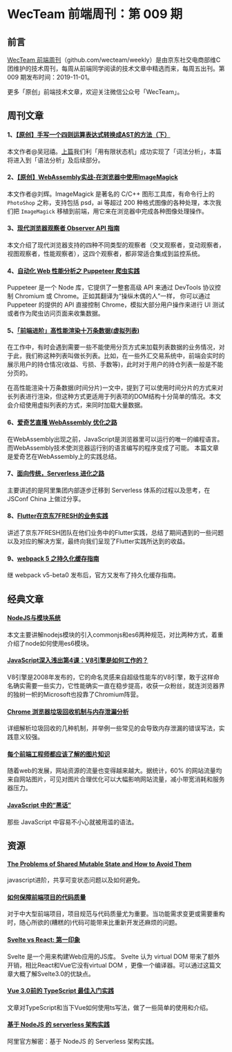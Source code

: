 
# WecTeam 前端周刊：第 009 期

## 前言

[WecTeam 前端周刊](https://github.com/wecteam/weekly)（github.com/wecteam/weekly）是由京东社交电商部维C团维护的技术周刊，每周从前端同学阅读的技术文章中精选而来，每周五出刊。第 009 期发布时间：2019-11-01。

更多「原创」前端技术文章，欢迎关注微信公众号「WecTeam」。

## 周刊文章

#### 1、[【原创】手写一个四则运算表达式转换成AST的方法（下）](https://mp.weixin.qq.com/s/lHYZja_EFRl4s5UQH-kL3w)

本文作者@吴冠禧。[上篇](https://mp.weixin.qq.com/s/HMggcevKJ9afZFqHgm0e5A)我们利「用有限状态机」成功实现了「词法分析」，本篇将进入到「语法分析」及后续部分。

#### 2、[【原创】WebAssembly实战-在浏览器中使用ImageMagick](https://mp.weixin.qq.com/s/FiJYBjestHUk22z_nSYwrQ)

本文作者@刘辉。ImageMagick 是著名的 C/C++ 图形工具库，有命令行上的 `PhotoShop` 之称，支持包括 psd，ai 等超过 200 种格式图像的各种处理，本次我们把 `ImageMagick` 移植到前端，用它来在浏览器中完成各种图像处理操作。

#### 3、[现代浏览器观察者 Observer API 指南](https://juejin.im/post/5db10695e51d452a091fde90)

本文介绍了现代浏览器支持的四种不同类型的观察者（交叉观察者，变动观察者，视图观察者，性能观察者），这四个观察者，都非常适合集成到监控系统。

#### 4、[自动化 Web 性能分析之 Puppeteer 爬虫实践](https://juejin.im/post/5d90ca605188252ca056c44c)

Puppeteer 是一个 Node 库，它提供了一整套高级 API 来通过 DevTools 协议控制 Chromium 或 Chrome。正如其翻译为“操纵木偶的人”一样， 你可以通过 Puppeteer 的提供的 API 直接控制 Chrome，模拟大部分用户操作来进行 UI 测试或者作为爬虫访问页面来收集数据。

#### 5、[「前端进阶」高性能渲染十万条数据(虚拟列表)](https://juejin.im/post/5db684ddf265da4d495c40e5)

在工作中，有时会遇到需要一些不能使用分页方式来加载列表数据的业务情况，对于此，我们称这种列表叫做长列表。比如，在一些外汇交易系统中，前端会实时的展示用户的持仓情况(收益、亏损、手数等)，此时对于用户的持仓列表一般是不能分页的。

在高性能渲染十万条数据(时间分片)一文中，提到了可以使用时间分片的方式来对长列表进行渲染，但这种方式更适用于列表项的DOM结构十分简单的情况。本文会介绍使用虚拟列表的方式，来同时加载大量数据。

#### 6、[爱奇艺直播 WebAssembly 优化之路](https://mp.weixin.qq.com/s/LRGNOuFwHXALs_lhPyN3Zw)

在WebAssembly出现之前，JavaScript是浏览器里可以运行的唯一的编程语言。而WebAssembly技术使浏览器运行别的语言编写的程序变成了可能。
本篇文章是爱奇艺在WebAssembly上的实践总结。

#### 7、[面向传统，Serverless 进化之路](https://zhuanlan.zhihu.com/p/87940654)

主要讲述的是阿里集团内部逐步迁移到 Serverless 体系的过程以及思考，在 JSConf China 上做过分享。

#### 8、[Flutter在京东7FRESH的业务实践](https://mp.weixin.qq.com/s/N2W3u0Od7WgLretuE5T8RA)

讲述了京东7FRESH团队在他们业务中的Flutter实践，总结了期间遇到的一些问题以及对应的解决方案，最终向我们呈现了Flutter实践所达到的收益。

#### 9、[webpack 5 之持久化缓存指南](https://mp.weixin.qq.com/s/oB5eYax_NndcM5IinPgzNQ)

继 webpack v5-beta0 发布后，官方又发布了持久化缓存指南。

## 经典文章

#### [NodeJS与模块系统](https://mp.weixin.qq.com/s/uDp0v_1hN0Uzg-EGr1yfgA)

本文主要讲解nodejs模块的引入commonjs和es6两种规范，对比两种方式，着重介绍了node如何使用es6模块。

#### [JavaScript深入浅出第4课：V8引擎是如何工作的？](https://blog.fundebug.com/2019/07/16/how-does-v8-work/)

V8引擎是2008年发布的，它的命名灵感来自超级性能车的V8引擎，敢于这样命名确实需要一些实力，它性能确实一直在稳步提高，收获一众粉丝，就连浏览器界的独树一帜的Microsoft也投靠了Chromium阵营。

#### [Chrome 浏览器垃圾回收机制与内存泄漏分析](https://juejin.im/post/5db2beb8e51d455b450a64b4)

详细解析垃圾回收的几种机制，并举例一些常见的会导致内存泄漏的错误写法，实践意义较强。

#### [每个前端工程师都应该了解的图片知识](https://segmentfault.com/a/1190000019231550)

随着web的发展，网站资源的流量也变得越来越大。据统计，60% 的网站流量均来自网站图片，可见对图片合理优化可以大幅影响网站流量，减小带宽消耗和服务器压力。

#### [JavaScript 中的“黑话”](https://mp.weixin.qq.com/s/104zIj_qhh9TQP1f02XPhg)

那些 JavaScript 中容易不小心就被用滥的语法。

## 资源

#### [The Problems of Shared Mutable State and How to Avoid Them](https://2ality.com/2019/10/shared-mutable-state.html)

javascript进阶，共享可变状态问题以及如何避免。

#### [如何保障前端项目的代码质量](https://juejin.im/post/5b911f306fb9a05cdb1013b9)

对于中大型前端项目，项目规范与代码质量尤为重要。当功能需求变更或需要重构时，随心所欲的(糟糕的)代码可能带来比重新开发还麻烦的问题。

#### [Svelte vs React: 第一印象](https://medium.com/javascript-in-plain-english/svelte-vs-react-first-impression-1ce5d3ee6889)

Svelte 是一个用来构建Web应用的JS库。 Svelte 认为 virtual DOM 带来了额外开销，相比React和Vue它没有virtual DOM ，更像一个编译器。可以通过这篇文章大概了解Svelte3.0的优缺点。

#### [Vue 3.0前的 TypeScript 最佳入门实践](https://mp.weixin.qq.com/s/Zj-QXvAbd7yRnkUv_drHSw)

文章对TypeScript和当下Vue如何使用ts写法，做了一些简单的使用和介绍。

#### [基于 NodeJS 的 serverless 架构实践](https://mp.weixin.qq.com/s/rR8VK7RodyCofOiSehF6fA)

阿里官方解密：基于 NodeJS 的 Serverless 架构实践。


